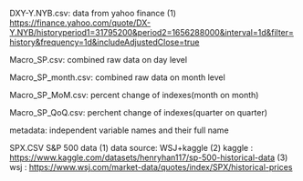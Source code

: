 DXY-Y.NYB.csv: data from yahoo finance (1) https://finance.yahoo.com/quote/DX-Y.NYB/historyperiod1=31795200&period2=1656288000&interval=1d&filter=history&frequency=1d&includeAdjustedClose=true

Macro_SP.csv: combined raw data on day level

Macro_SP_month.csv: combined raw data on month level

Macro_SP_MoM.csv: percent change of indexes(month on month)

Macro_SP_QoQ.csv: perchent change of indexes(quarter on quarter)

metadata: independent variable names and their full name

SPX.CSV S&P 500 data (1) data source: WSJ+kaggle (2) kaggle : https://www.kaggle.com/datasets/henryhan117/sp-500-historical-data (3) wsj : https://www.wsj.com/market-data/quotes/index/SPX/historical-prices